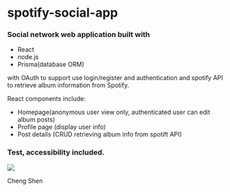 # spotify-social-app

### Social network web application built with

- React
- node.js
- Prisma(database ORM)

with OAuth to support use login/register and authentication
and spotify API to retrieve album information from Spotify.

React components include:

- Homepage(anonymous user view only, authenticated user can edit album posts)
- Profile page (display user info)
- Post details (CRUD retrieving album info from spotift API)

### Test, accessibility included.

![](app.gif)

Cheng Shen
